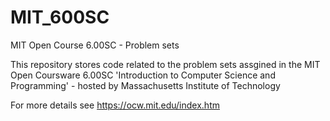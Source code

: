 # MIT_600SC
MIT Open Course 6.00SC - Problem sets

This repository stores code related to the problem sets assgined in the MIT Open Coursware 6.00SC 
'Introduction to Computer Science and Programming' - hosted by Massachusetts Institute of Technology

For more details see https://ocw.mit.edu/index.htm
